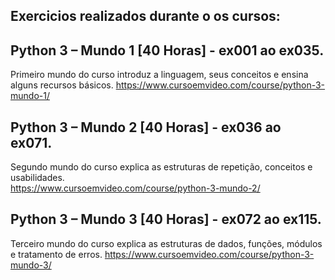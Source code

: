 ## Exercicios realizados durante o os cursos:

## Python 3 – Mundo 1 [40 Horas] - ex001 ao ex035.
Primeiro mundo do curso introduz a linguagem, seus conceitos e ensina alguns recursos básicos.
https://www.cursoemvideo.com/course/python-3-mundo-1/


## Python 3 – Mundo 2 [40 Horas] - ex036 ao ex071.
Segundo mundo do curso explica as estruturas de repetição, conceitos e usabilidades.                                                
https://www.cursoemvideo.com/course/python-3-mundo-2/

## Python 3 – Mundo 3 [40 Horas] - ex072 ao ex115.
Terceiro mundo do curso explica as estruturas de dados, funções, módulos e tratamento de erros.
https://www.cursoemvideo.com/course/python-3-mundo-3/

